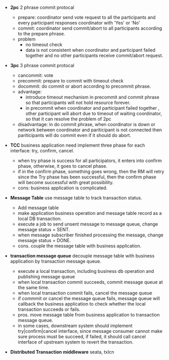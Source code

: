 - **2pc** 2 phrase commit protocal  
  - prepare: coordinator send vote request to all the participants and every participant responses coordinator with 'Yes' or 'No'
  - commit: coordinator send commit/abort to all participants according to the prepare phrase. 
  - problem  
    - no timeout check
    - data is not consistent when coordinator and participant failed together and no other participants receive commit/abort request.
- **3pc** 3 phrase commit protocal
  - cancommit: vote
  - precommit: prepare to commit with timeout check
  - docommit: do commit or abort according to precommit phrase.
  - advantage: 
    - introduce timeout mechanism in precommit and commit phrase so that participants will not hold resource forever.
    - in precommit when coordinator and participant failed together , other participant will abort due to timeout of waiting coordinator, so that it can resolve the problem of 2pc 
  - disadvantage: in do commit phrase, when coordinator is down or network between coordinator and pariticipant is not connected then pariticipants will do commit even if it should do abort.

- **TCC** business application need implement three phase for each interface: try, confirm, cancel.
    - when try phase is success for all participators, it enters into confirm phase, otherwise, it goes to cancel phase.
    - if in the confirm phase, something goes wrong, then the RM will retry since the Try phase has been successful, then the confirm phase will become successful with great possibility.
    - cons: business application is complicated.
    
- **Message Table** use message table to track transaction status. 
    - Add message table
    - make application business operation and message table record as a local DB transaction.
    - execute a job to send unsent message to message queue, change message status = SENT.
    - when message subscriber finished processing the message, change message status = DONE.
    - cons. couple the message table with business application.

- **transaction message queue** decouple message table with business application by transaction message queue.
    - execute a local transaction, including business db operation and publishing message queue 
    - when local transaction commit succeeds, commit message queue at the same time.
    - when local transaction commit fails, cancel the message queue
    - if commmit or cancel the message queue fails, message queue will callback the business application to check whether the local transaction succeeds or fails.
    - pros. move message table from business application to transaction message queue.
    - in some cases, downstream system should implement try|confirm|cancel interface, since message consumer cannot make sure process must be succeed, if failed, it should call cancel interface of upstream system to revert the transaction.

- **Distributed Transaction middleware** seata, txlcn